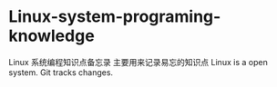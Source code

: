 # Linux-system-programing-knowledge
Linux 系统编程知识点备忘录
主要用来记录易忘的知识点
Linux is a open system.
Git tracks changes.
